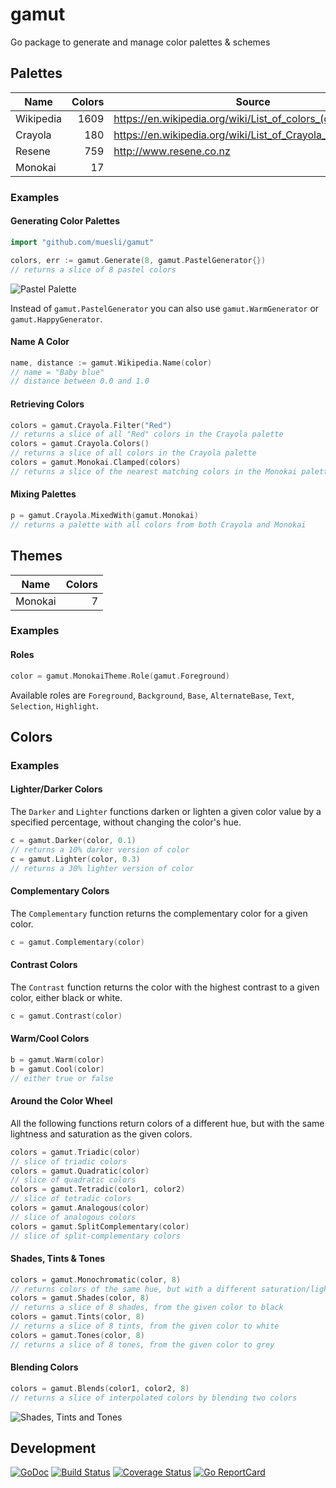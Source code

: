 # gamut

Go package to generate and manage color palettes & schemes

## Palettes

| Name      | Colors | Source                                                      |
| --------- | ------:| ----------------------------------------------------------- |
| Wikipedia |   1609 | https://en.wikipedia.org/wiki/List_of_colors_(compact)      |
| Crayola   |    180 | https://en.wikipedia.org/wiki/List_of_Crayola_crayon_colors |
| Resene    |    759 | http://www.resene.co.nz                                     |
| Monokai   |     17 |                                                             |

### Examples

#### Generating Color Palettes

```go
import "github.com/muesli/gamut"

colors, err := gamut.Generate(8, gamut.PastelGenerator{})
// returns a slice of 8 pastel colors
```

![Pastel Palette](https://github.com/muesli/gamut/blob/master/docs/palette_pastel.png)

Instead of `gamut.PastelGenerator` you can also use `gamut.WarmGenerator` or
`gamut.HappyGenerator`.

#### Name A Color

```go
name, distance := gamut.Wikipedia.Name(color)
// name = "Baby blue"
// distance between 0.0 and 1.0
```

#### Retrieving Colors

```go
colors = gamut.Crayola.Filter("Red")
// returns a slice of all "Red" colors in the Crayola palette
colors = gamut.Crayola.Colors()
// returns a slice of all colors in the Crayola palette
colors = gamut.Monokai.Clamped(colors)
// returns a slice of the nearest matching colors in the Monokai palette
```

#### Mixing Palettes

```go
p = gamut.Crayola.MixedWith(gamut.Monokai)
// returns a palette with all colors from both Crayola and Monokai
```

## Themes

| Name    | Colors |
| ------- | ------:|
| Monokai |      7 |

### Examples

#### Roles

```go
color = gamut.MonokaiTheme.Role(gamut.Foreground)
```

Available roles are `Foreground`, `Background`, `Base`, `AlternateBase`, `Text`,
`Selection`, `Highlight`.

## Colors

### Examples

#### Lighter/Darker Colors

The `Darker` and `Lighter` functions darken or lighten a given color value by
a specified percentage, without changing the color's hue.

```go
c = gamut.Darker(color, 0.1)
// returns a 10% darker version of color
c = gamut.Lighter(color, 0.3)
// returns a 30% lighter version of color
```

#### Complementary Colors

The `Complementary` function returns the complementary color for a given color.

```go
c = gamut.Complementary(color)
```

#### Contrast Colors

The `Contrast` function returns the color with the highest contrast to a given
color, either black or white.

```go
c = gamut.Contrast(color)
```

#### Warm/Cool Colors

```go
b = gamut.Warm(color)
b = gamut.Cool(color)
// either true or false
```

#### Around the Color Wheel

All the following functions return colors of a different hue, but with the same
lightness and saturation as the given colors.

```go
colors = gamut.Triadic(color)
// slice of triadic colors
colors = gamut.Quadratic(color)
// slice of quadratic colors
colors = gamut.Tetradic(color1, color2)
// slice of tetradic colors
colors = gamut.Analogous(color)
// slice of analogous colors
colors = gamut.SplitComplementary(color)
// slice of split-complementary colors
```

#### Shades, Tints & Tones

```go
colors = gamut.Monochromatic(color, 8)
// returns colors of the same hue, but with a different saturation/lightness
colors = gamut.Shades(color, 8)
// returns a slice of 8 shades, from the given color to black
colors = gamut.Tints(color, 8)
// returns a slice of 8 tints, from the given color to white
colors = gamut.Tones(color, 8)
// returns a slice of 8 tones, from the given color to grey
```

#### Blending Colors

```go
colors = gamut.Blends(color1, color2, 8)
// returns a slice of interpolated colors by blending two colors
```

![Shades, Tints and Tones](https://github.com/muesli/gamut/blob/master/docs/shades_tints_tones.png)

## Development

[![GoDoc](https://godoc.org/github.com/golang/gddo?status.svg)](https://godoc.org/github.com/muesli/gamut)
[![Build Status](https://travis-ci.org/muesli/gamut.svg?branch=master)](https://travis-ci.org/muesli/gamut)
[![Coverage Status](https://coveralls.io/repos/github/muesli/gamut/badge.svg?branch=master)](https://coveralls.io/github/muesli/gamut?branch=master)
[![Go ReportCard](http://goreportcard.com/badge/muesli/gamut)](http://goreportcard.com/report/muesli/gamut)
